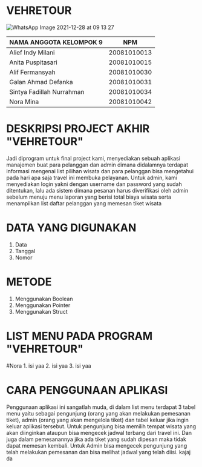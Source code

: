 <h1>VEHRETOUR</h1>

![WhatsApp Image 2021-12-28 at 09 13 27](https://user-images.githubusercontent.com/89888415/147520827-aa7ec24c-ae2c-4ae8-a21d-60f0ae9d1737.jpeg)

| NAMA ANGGOTA KELOMPOK 9    |      NPM     | 
| ------------------------   | ------------ |
| Alief Indy Milani          | 20081010013  |
| Anita Puspitasari          | 20081010015  |
| Alif Fermansyah            | 20081010030  |
| Galan Ahmad Defanka        | 20081010031  |
| Sintya Fadillah Nurrahman  | 20081010034  |
| Nora Mina                  | 20081010042  |

<h1>DESKRIPSI PROJECT AKHIR "VEHRETOUR"</h1>
Jadi diprogram untuk final project kami, menyediakan sebuah aplikasi manajemen buat para pelanggan dan admin dimana didalamnya terdapat informasi mengenai list pilihan wisata dan para pelanggan bisa mengetahui pada hari apa saja travel ini membuka pelayanan. Untuk admin, kami menyediakan login yakni dengan username dan password yang sudah ditentukan, lalu ada sistem dimana pesanan harus diverifikasi oleh admin sebelum menuju menu laporan yang berisi total biaya wisata serta menampilkan list daftar pelanggan yang memesan tiket wisata

<h1>DATA YANG DIGUNAKAN</h1>

1. Data
2. Tanggal
3. Nomor

<h1>METODE</h1>

1. Menggunakan Boolean
2. Menggunakan Pointer
3. Menggunakan Struct


<h1>LIST MENU PADA PROGRAM "VEHRETOUR"</h1>
#Nora
1. isi yaa
2. isi yaa
3. isi yaa

<h1>CARA PENGGUNAAN APLIKASI</h1>

Penggunaan aplikasi ini sangatlah muda, di dalam list menu terdapat 3 tabel menu yaitu sebagai pengunjung (orang yang akan melakukan pemesanan tiket), admin (orang yang akan mengelola tiket) dan tabel keluar jika ingin keluar aplikasi tersebut. Untuk pengunjung bisa memilih tempat wisata yang akan diinginkan ataupun bisa mengecek jadwal terbang dari travel ini. Dan juga dalam pemesanannya jika ada tiket yang sudah dipesan maka tidak dapat memesan kembali. Untuk Admin bisa mengecek pengunjung yang telah melakukan pemesanan dan bisa melihat jadwal yang telah diisi.
kajaj
da

